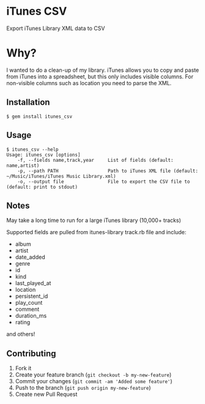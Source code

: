 # iTunes CSV

Export iTunes Library XML data to CSV

# Why?

I wanted to do a clean-up of my library. iTunes allows you to copy and paste from iTunes into a spreadsheet, but this only includes visible columns. For non-visible columns such as location you need to parse the XML.

## Installation

    $ gem install itunes_csv

## Usage

    $ itunes_csv --help
    Usage: itunes_csv [options]
        -f, --fields name,track,year     List of fields (default: name,artist)
        -p, --path PATH                  Path to iTunes XML file (default: ~/Music/iTunes/iTunes Music Library.xml)
        -o, --output file                File to export the CSV file to (default: print to stdout)

## Notes

May take a long time to run for a large iTunes library (10,000+ tracks)

Supported fields are pulled from itunes-library track.rb file and include:

 * album
 * artist
 * date_added
 * genre
 * id
 * kind
 * last_played_at
 * location
 * persistent_id
 * play_count
 * comment
 * duration_ms
 * rating

and others!

## Contributing

1. Fork it
2. Create your feature branch (`git checkout -b my-new-feature`)
3. Commit your changes (`git commit -am 'Added some feature'`)
4. Push to the branch (`git push origin my-new-feature`)
5. Create new Pull Request
